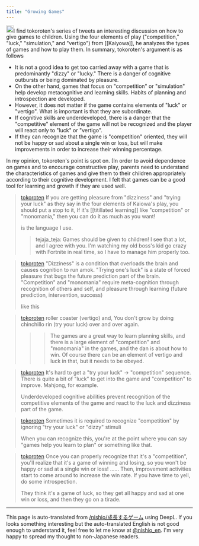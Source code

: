 ```yaml
---
title: "Growing Games"
---
```


<img src='https://scrapbox.io/api/pages/nishio-en/claude/icon' alt='claude.icon' height="19.5"/>I find tokoroten's series of tweets an interesting discussion on how to give games to children. Using the four elements of play ("competition," "luck," "simulation," and "vertigo") from [[Kaiyowa]], he analyzes the types of games and how to play them.
In summary, tokoroten's argument is as follows
- It is not a good idea to get too carried away with a game that is predominantly "dizzy" or "lucky." There is a danger of cognitive outbursts or being dominated by pleasure.
- On the other hand, games that focus on "competition" or "simulation" help develop metacognitive and learning skills. Habits of planning and introspection are developed.
- However, it does not matter if the game contains elements of "luck" or "vertigo". What is important is that they are subordinate.
- If cognitive skills are underdeveloped, there is a danger that the "competitive" element of the game will not be recognized and the player will react only to "luck" or "vertigo".
- If they can recognize that the game is "competition" oriented, they will not be happy or sad about a single win or loss, but will make improvements in order to increase their winning percentage.

In my opinion, tokoroten's point is spot on. [In order to avoid dependence on games and to encourage constructive play, parents need to understand the characteristics of games and give them to their children appropriately according to their cognitive development. I felt that games can be a good tool for learning and growth if they are used well.

> [tokoroten](https://twitter.com/tokoroten/status/1785199906954871184) If you are getting pleasure from "dizziness" and "trying your luck" as they say in the four elements of Kaiowa's play, you should put a stop to it,
>  If it's [[titillated learning]] like "competition" or "monomania," then you can do it as much as you want!
>
>  is the language I use.
>  >tejaja_teja: Games should be given to children! I see that a lot, and I agree with you.
>  I'm watching my old boss's kid go crazy with Fortnite in real time, so I have to manage him properly too.

> [tokoroten](https://twitter.com/tokoroten/status/1785203361538875422) "Dizziness" is a condition that overloads the brain and causes cognition to run amok.
>  "Trying one's luck" is a state of forced pleasure that bugs the future prediction part of the brain.
>  "Competition" and "monomania" require meta-cognition through recognition of others and self, and pleasure through learning (future prediction, intervention, success)
>
>  like this

> [tokoroten](https://twitter.com/tokoroten/status/1785209218456559744) roller coaster (vertigo) and,
>  You don't grow by doing chinchillo rin (try your luck) over and over again.
>
>  > > The games are a great way to learn planning skills, and there is a large element of "competition" and "monomania" in the games, and the dan is about how to win.
>  Of course there can be an element of vertigo and luck in that, but it needs to be obeyed.

> [tokoroten](https://twitter.com/tokoroten/status/1785225590649569479) It's hard to get a "try your luck" -> "competition" sequence.
>  There is quite a bit of "luck" to get into the game and "competition" to improve.
>  Mahjong, for example.
>
>  Underdeveloped cognitive abilities prevent recognition of the competitive elements of the game and react to the luck and dizziness part of the game.

> [tokoroten](https://twitter.com/tokoroten/status/1785226156956090612) Sometimes it is required to recognize "competition" by ignoring "try your luck" or "dizzy" stimuli
>
>  When you can recognize this, you're at the point where you can say "games help you learn to plan" or something like that.

> [tokoroten](https://twitter.com/tokoroten/status/1785309266192240898) Once you can properly recognize that it's a "competition", you'll realize that it's a game of winning and losing, so you won't be happy or sad at a single win or loss! ......
>  Then, improvement activities start to come around to increase the win rate.
>  If you have time to yell, do some introspection.
>
>  They think it's a game of luck, so they get all happy and sad at one win or loss, and then they go on a tirade.


---
This page is auto-translated from [/nishio/成長するゲーム](https://scrapbox.io/nishio/成長するゲーム) using DeepL. If you looks something interesting but the auto-translated English is not good enough to understand it, feel free to let me know at [@nishio_en](https://twitter.com/nishio_en). I'm very happy to spread my thought to non-Japanese readers.